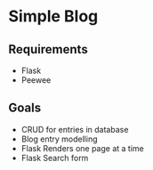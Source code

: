 # Simple Blog

## Requirements

- Flask
- Peewee

## Goals

- CRUD for entries in database
- Blog entry modelling
- Flask Renders one page at a time
- Flask Search form